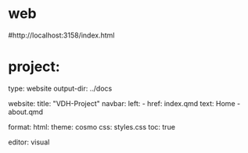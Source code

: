 # web
 #http://localhost:3158/index.html
# project:
  type: website output-dir: ../docs

website:
  title: "VDH-Project"
  navbar:
    left:
      - href: index.qmd
        text: Home
      - about.qmd

format:
  html:
    theme: cosmo
    css: styles.css
    toc: true

editor: visual
